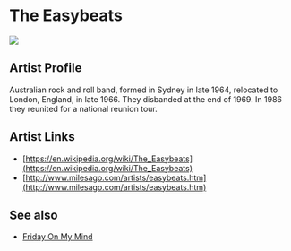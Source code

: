 # The Easybeats

![](../../asssets/artists/The_Easybeats.png)

## Artist Profile

Australian rock and roll band, formed in Sydney in late 1964, relocated to London, England, in late 1966. They disbanded at the end of 1969. In 1986 they reunited for a national reunion tour.

## Artist Links

- [https://en.wikipedia.org/wiki/The_Easybeats](https://en.wikipedia.org/wiki/The_Easybeats)
- [http://www.milesago.com/artists/easybeats.htm](http://www.milesago.com/artists/easybeats.htm)


## See also

- [Friday On My Mind](The_Easybeats-Friday_On_My_Mind.md)
